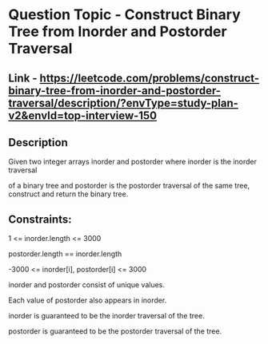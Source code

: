 # Question Topic - Construct Binary Tree from Inorder and Postorder Traversal


## Link - https://leetcode.com/problems/construct-binary-tree-from-inorder-and-postorder-traversal/description/?envType=study-plan-v2&envId=top-interview-150


## Description

Given two integer arrays inorder and postorder where inorder is the inorder traversal 

of a binary tree and postorder is the postorder traversal of the same tree, construct and return the binary tree.


## Constraints:

1 <= inorder.length <= 3000

postorder.length == inorder.length

-3000 <= inorder[i], postorder[i] <= 3000

inorder and postorder consist of unique values.

Each value of postorder also appears in inorder.

inorder is guaranteed to be the inorder traversal of the tree.

postorder is guaranteed to be the postorder traversal of the tree.

